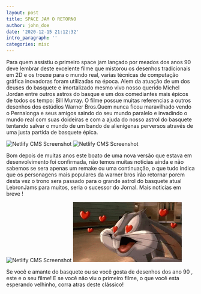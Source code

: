 ```yaml
---
layout: post
title: SPACE JAM O RETORNO
author: john_doe
date: '2020-12-15 21:12:32'
intro_paragraph: ''
categories: misc
---
```



Para quem assistiu o primeiro space jam lançado por meados dos anos 90 deve lembrar deste excelente filme que mistorou os desenhos tradicionais em 2D e os trouxe para o mundo real, varias técnicas de computação gráfica inovadoras foram utilizadas na época. Alem da atuação de um dos deuses do basquete e imortalizado mesmo vivo nosso querido Michel Jordan entre outros astros do basque e um dos comediantes mais épicos de todos os tempo: Bill Murray. O filme possue muitas referencias a outros desenhos dos estúdios Warner Bros.Quem nunca ficou maravilhado vendo o Pernalonga e seus amigos saindo do seu mundo paralelo e invadindo o mundo real com suas doideiras e com a ajuda do nosso astrol do basquete tentando salvar o mundo de um bando de alienígenas perversos através de uma justa partida de basquete épica.


![Netlify CMS Screenshot](/assets/img/uploads/jordam_spacejam1.gif)
![Netlify CMS Screenshot](/assets/img/uploads/jordam_spacejam1.jpg)


Bom depois de muitas anos este boato de uma nova versão que estava em desenvolvimento foi confirmada, não temos muitas noticias ainda e não sabemos se sera apenas um remake ou uma continuação, o que tudo indica que os personagens mais populares da warner bros irão retornar porem desta vez o trono sera passado para o grande astrol do basquete atual LebronJams para muitos, seria o sucessor do Jornal. Mais noticias em breve !

![Netlify CMS Screenshot](/assets/img/uploads/pernalonga_spacejam1.jpg)
![Netlify CMS Screenshot](/assets/img/uploads/pernalonga_spacejam1.gif)


Se você e amante do basquete ou se você gosta de desenhos dos ano 90 , este e o seu filme! E se você não viu o primeiro filme, o que você esta esperando velhinho, corra atras deste clássico!

